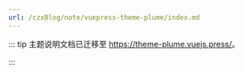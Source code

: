 ```yaml
---
url: /czxBlog/note/vuepress-theme-plume/index.md
---
```

::: tip
主题说明文档已迁移至 <https://theme-plume.vuejs.press/>。

:::

